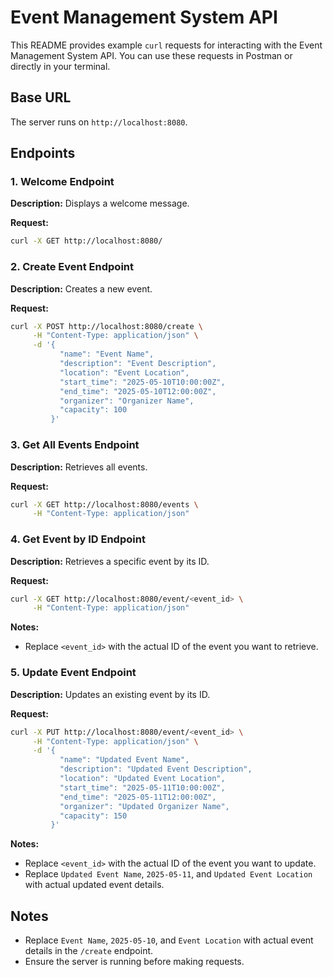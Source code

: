 # Event Management System API

This README provides example `curl` requests for interacting with the Event Management System API. You can use these requests in Postman or directly in your terminal.

## Base URL

The server runs on `http://localhost:8080`.

## Endpoints

### 1. Welcome Endpoint

**Description:** Displays a welcome message.

**Request:**
```bash
curl -X GET http://localhost:8080/
```

### 2. Create Event Endpoint

**Description:** Creates a new event.

**Request:**
```bash
curl -X POST http://localhost:8080/create \
     -H "Content-Type: application/json" \
     -d '{
           "name": "Event Name", 
           "description": "Event Description", 
           "location": "Event Location", 
           "start_time": "2025-05-10T10:00:00Z", 
           "end_time": "2025-05-10T12:00:00Z", 
           "organizer": "Organizer Name", 
           "capacity": 100
         }'
```

### 3. Get All Events Endpoint

**Description:** Retrieves all events.

**Request:**
```bash
curl -X GET http://localhost:8080/events \
     -H "Content-Type: application/json"
```

### 4. Get Event by ID Endpoint

**Description:** Retrieves a specific event by its ID.

**Request:**
```bash
curl -X GET http://localhost:8080/event/<event_id> \
     -H "Content-Type: application/json"
```

**Notes:**
- Replace `<event_id>` with the actual ID of the event you want to retrieve.

### 5. Update Event Endpoint

**Description:** Updates an existing event by its ID.

**Request:**
```bash
curl -X PUT http://localhost:8080/event/<event_id> \
     -H "Content-Type: application/json" \
     -d '{
           "name": "Updated Event Name", 
           "description": "Updated Event Description", 
           "location": "Updated Event Location", 
           "start_time": "2025-05-11T10:00:00Z", 
           "end_time": "2025-05-11T12:00:00Z", 
           "organizer": "Updated Organizer Name", 
           "capacity": 150
         }'
```

**Notes:**
- Replace `<event_id>` with the actual ID of the event you want to update.
- Replace `Updated Event Name`, `2025-05-11`, and `Updated Event Location` with actual updated event details.

## Notes
- Replace `Event Name`, `2025-05-10`, and `Event Location` with actual event details in the `/create` endpoint.
- Ensure the server is running before making requests.
